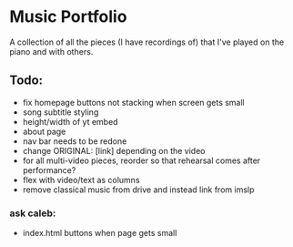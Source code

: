 # Music Portfolio

A collection of all the pieces (I have recordings of) that I've played on the piano and with others.

## Todo:

- fix homepage buttons not stacking when screen gets small
- song subtitle styling
- height/width of yt embed
- about page
- nav bar needs to be redone
- change ORIGINAL: [link] depending on the video
- for all multi-video pieces, reorder so that rehearsal comes after performance?
- flex with video/text as columns
- remove classical music from drive and instead link from imslp

### ask caleb:

- index.html buttons when page gets small
